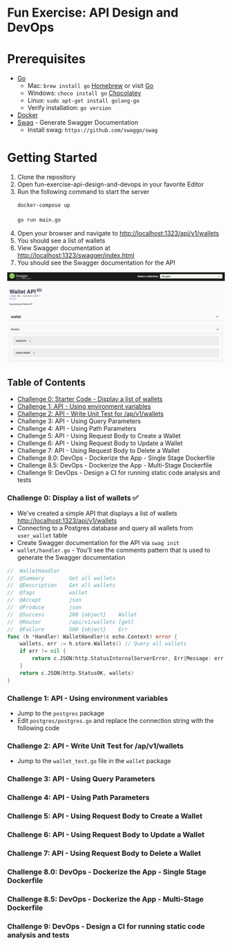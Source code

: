 # Fun Exercise: API Design and DevOps

# Prerequisites

- [Go](https://go.dev/doc/install)
	- Mac: `brew install go` [Homebrew](https://brew.sh/) or visit [Go](https://go.dev/doc/install)
	- Windows: `choco install go` [Chocolatey](https://chocolatey.org/install)
	- Linux: `sudo apt-get install golang-go`
    - Verify installation: `go version`
- [Docker](https://docs.docker.com/get-docker/)
- [Swag](https://github.com/swaggo/swag) - Generate Swagger Documentation
  - Install swag: `https://github.com/swaggo/swag`

# Getting Started
1. Clone the repository
2. Open fun-exercise-api-design-and-devops in your favorite Editor
3. Run the following command to start the server
	```bash
	docker-compose up

	go run main.go
	```
4. Open your browser and navigate to [http://localhost:1323/api/v1/wallets](http://localhost:1323/api/v1/wallets)
5. You should see a list of wallets
6. View Swagger documentation at [http://localhost:1323/swagger/index.html](http://localhost:1323/swagger/index.html)
7. You should see the Swagger documentation for the API

<img src="./swagger.png" alt="Swagger Documentation" />

## Table of Contents
- [Challenge 0: Starter Code - Display a list of wallets](#challenge-0-display-a-list-of-wallets)
- [Challenge 1: API - Using environment variables](#challenge-1-api---using-environment-variables)
- [Challenge 2: API - Write Unit Test for /ap/v1/wallets](#challenge-2-api---write-unit-test-for-apv1wallets)
- Challenge 3: API - Using Query Parameters
- Challenge 4: API - Using Path Parameters
- Challenge 5: API - Using Request Body to Create a Wallet
- Challenge 6: API - Using Request Body to Update a Wallet
- Challenge 7: API - Using Request Body to Delete a Wallet
- Challenge 8.0: DevOps - Dockerize the App - Single Stage Dockerfile
- Challenge 8.5: DevOps - Dockerize the App - Multi-Stage Dockerfile
- Challenge 9: DevOps - Design a CI for running static code analysis and tests

### Challenge 0: Display a list of wallets ✅
- We've created a simple API that displays a list of wallets [http://localhost:1323/api/v1/wallets](http://localhost:1323/api/v1/wallets)
- Connecting to a Postgres database and query all wallets from `user_wallet` table
- Create Swagger documentation for the API via `swag init`
- `wallet/handler.go` - You'll see the comments pattern that is used to generate the Swagger documentation
```go
// 	WalletHandler
//	@Summary		Get all wallets
//	@Description	Get all wallets
//	@Tags			wallet
//	@Accept			json
//	@Produce		json
//	@Success		200	{object}	Wallet
//	@Router			/api/v1/wallets [get]
//	@Failure		500	{object}	Err
func (h *Handler) WalletHandler(c echo.Context) error {
	wallets, err := h.store.Wallets() // Query all wallets
	if err != nil {
		return c.JSON(http.StatusInternalServerError, Err{Message: err.Error()})
	}
	return c.JSON(http.StatusOK, wallets)
}
```

### Challenge 1: API - Using environment variables
- Jump to the `postgres` package
- Edit `postgres/postgres.go` and replace the connection string with the following code

### Challenge 2: API - Write Unit Test for /ap/v1/wallets
- Jump to the `wallet_test.go` file in the `wallet` package

### Challenge 3: API - Using Query Parameters

### Challenge 4: API - Using Path Parameters

### Challenge 5: API - Using Request Body to Create a Wallet

### Challenge 6: API - Using Request Body to Update a Wallet

### Challenge 7: API - Using Request Body to Delete a Wallet

### Challenge 8.0: DevOps - Dockerize the App - Single Stage Dockerfile

### Challenge 8.5: DevOps - Dockerize the App - Multi-Stage Dockerfile

### Challenge 9: DevOps - Design a CI for running static code analysis and tests
